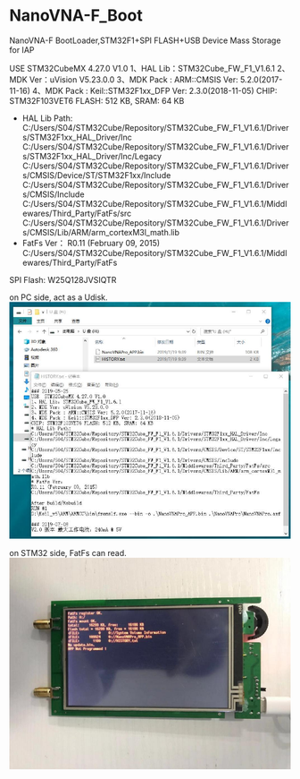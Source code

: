 # NanoVNA-F_Boot
NanoVNA-F BootLoader,STM32F1+SPI FLASH+USB Device Mass Storage for IAP

USE  STM32CubeMX 4.27.0 V1.0
1、HAL Lib：STM32Cube_FW_F1_V1.6.1
2、MDK Ver：uVision V5.23.0.0
3、MDK Pack : ARM::CMSIS Ver: 5.2.0(2017-11-16)
4、MDK Pack : Keil::STM32F1xx_DFP Ver: 2.3.0(2018-11-05)
CHIP: STM32F103VET6 FLASH: 512 KB, SRAM: 64 KB
* HAL Lib Path: 
C:/Users/S04/STM32Cube/Repository/STM32Cube_FW_F1_V1.6.1/Drivers/STM32F1xx_HAL_Driver/Inc
C:/Users/S04/STM32Cube/Repository/STM32Cube_FW_F1_V1.6.1/Drivers/STM32F1xx_HAL_Driver/Inc/Legacy
C:/Users/S04/STM32Cube/Repository/STM32Cube_FW_F1_V1.6.1/Drivers/CMSIS/Device/ST/STM32F1xx/Include
C:/Users/S04/STM32Cube/Repository/STM32Cube_FW_F1_V1.6.1/Drivers/CMSIS/Include
C:/Users/S04/STM32Cube/Repository/STM32Cube_FW_F1_V1.6.1/Middlewares/Third_Party/FatFs/src
C:/Users/S04/STM32Cube/Repository/STM32Cube_FW_F1_V1.6.1/Drivers/CMSIS/Lib/ARM/arm_cortexM3l_math.lib
* FatFs Ver：
R0.11 (February 09, 2015)
C:/Users/S04/STM32Cube/Repository/STM32Cube_FW_F1_V1.6.1/Middlewares/Third_Party/FatFs

SPI Flash: W25Q128JVSIQTR

on PC side, act as a Udisk.
![PC Udisk](/Img/PC.jpg)

on STM32 side, FatFs can read.
![FatFs](/Img/STM32.jpg)